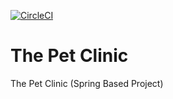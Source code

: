 [![CircleCI](https://circleci.com/gh/rohansachdeva1990/the-pet-clinic.svg?style=svg)](https://circleci.com/gh/rohansachdeva1990/the-pet-clinic)
# The Pet Clinic

The Pet Clinic (Spring Based Project)
